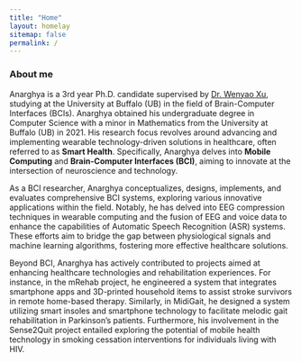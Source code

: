```yaml
---
title: "Home"
layout: homelay
sitemap: false
permalink: /
---
```


### About me

Anarghya is a 3rd year Ph.D. candidate supervised by [Dr. Wenyao Xu](https://cse.buffalo.edu/~wenyaoxu/), studying at the University at Buffalo (UB) in the field of Brain-Computer Interfaces (BCIs). Anarghya obtained his undergraduate degree in Computer Science with a minor in Mathematics from the University at Buffalo (UB) in 2021. His research focus revolves around advancing and implementing wearable technology-driven solutions in healthcare, often referred to as **Smart Health**. Specifically, Anarghya delves into **Mobile Computing** and **Brain-Computer Interfaces (BCI)**, aiming to innovate at the intersection of neuroscience and technology.

As a BCI researcher, Anarghya conceptualizes, designs, implements, and evaluates comprehensive BCI systems, exploring various innovative applications within the field. Notably, he has delved into EEG compression techniques in wearable computing and the fusion of EEG and voice data to enhance the capabilities of Automatic Speech Recognition (ASR) systems. These efforts aim to bridge the gap between physiological signals and machine learning algorithms, fostering more effective healthcare solutions.

Beyond BCI, Anarghya has actively contributed to projects aimed at enhancing healthcare technologies and rehabilitation experiences. For instance, in the mRehab project, he engineered a system that integrates smartphone apps and 3D-printed household items to assist stroke survivors in remote home-based therapy. Similarly, in MidiGait, he designed a system utilizing smart insoles and smartphone technology to facilitate melodic gait rehabilitation in Parkinson’s patients. Furthermore, his involvement in the Sense2Quit project entailed exploring the potential of mobile health technology in smoking cessation interventions for individuals living with HIV.